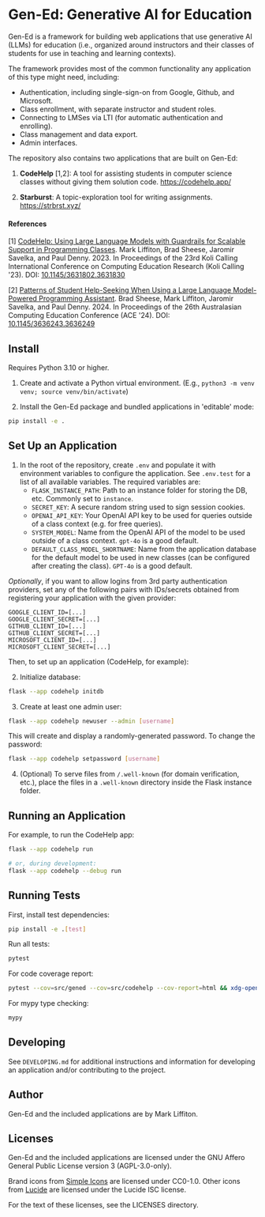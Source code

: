 Gen-Ed: Generative AI for Education
===================================

Gen-Ed is a framework for building web applications that use generative AI
(LLMs) for education (i.e., organized around instructors and their classes of
students for use in teaching and learning contexts).

The framework provides most of the common functionality any application of this
type might need, including:

- Authentication, including single-sign-on from Google, Github, and Microsoft.
- Class enrollment, with separate instructor and student roles.
- Connecting to LMSes via LTI (for automatic authentication and enrolling).
- Class management and data export.
- Admin interfaces.

The repository also contains two applications that are built on Gen-Ed:

1. **CodeHelp** [1,2]: A tool for assisting students in computer science
   classes without giving them solution code. <https://codehelp.app/>

2. **Starburst**: A topic-exploration tool for writing assignments.
   <https://strbrst.xyz/>

#### References

[1] [CodeHelp: Using Large Language Models with Guardrails for Scalable Support
in Programming Classes](https://arxiv.org/abs/2308.06921). Mark Liffiton, Brad
Sheese, Jaromir Savelka, and Paul Denny. 2023. In Proceedings of the 23rd Koli
Calling International Conference on Computing Education Research (Koli Calling
'23).  DOI: [10.1145/3631802.3631830](https://doi.org/10.1145/3631802.3631830)

[2] [Patterns of Student Help-Seeking When Using a Large Language Model-Powered
Programming Assistant](https://arxiv.org/abs/2310.16984). Brad Sheese, Mark
Liffiton, Jaromir Savelka, and Paul Denny. 2024. In Proceedings of the 26th
Australasian Computing Education Conference (ACE '24).  DOI:
[10.1145/3636243.3636249](https://doi.org/10.1145/3636243.3636249)


Install
-------

Requires Python 3.10 or higher.

1. Create and activate a Python virtual environment.
   (E.g., `python3 -m venv venv; source venv/bin/activate`)

2. Install the Gen-Ed package and bundled applications in 'editable' mode:

```sh
pip install -e .
```


Set Up an Application
---------------------

1. In the root of the repository, create `.env` and populate it with
   environment variables to configure the application.  See `.env.test` for a
   list of all available variables.  The required variables are:
   - `FLASK_INSTANCE_PATH`: Path to an instance folder for storing the DB,
     etc.  Commonly set to `instance`.
   - `SECRET_KEY`: A secure random string used to sign session cookies.
   - `OPENAI_API_KEY`: Your OpenAI API key to be used for queries outside of a
     class context (e.g. for free queries).
   - `SYSTEM_MODEL`: Name from the OpenAI API of the model to be used outside
     of a class context.  `gpt-4o` is a good default.
   - `DEFAULT_CLASS_MODEL_SHORTNAME`: Name from the application database for
     the default model to be used in new classes (can be configured after
     creating the class).  `GPT-4o` is a good default.

*Optionally*, if you want to allow logins from 3rd party authentication
providers, set any of the following pairs with IDs/secrets obtained from
registering your application with the given provider:

```
GOOGLE_CLIENT_ID=[...]
GOOGLE_CLIENT_SECRET=[...]
GITHUB_CLIENT_ID=[...]
GITHUB_CLIENT_SECRET=[...]
MICROSOFT_CLIENT_ID=[...]
MICROSOFT_CLIENT_SECRET=[...]
```

Then, to set up an application (CodeHelp, for example):

2. Initialize database:

```sh
flask --app codehelp initdb
```

3. Create at least one admin user:

```sh
flask --app codehelp newuser --admin [username]
```

This will create and display a randomly-generated password.
To change the password:

```sh
flask --app codehelp setpassword [username]
```

4. (Optional) To serve files from `/.well-known` (for domain verification,
   etc.), place the files in a `.well-known` directory inside the Flask
   instance folder.


Running an Application
----------------------

For example, to run the CodeHelp app:

```sh
flask --app codehelp run

# or, during development:
flask --app codehelp --debug run
```


Running Tests
-------------

First, install test dependencies:

```sh
pip install -e .[test]
```

Run all tests:

```sh
pytest
```

For code coverage report:

```sh
pytest --cov=src/gened --cov=src/codehelp --cov-report=html && xdg-open htmlcov/index.html
```

For mypy type checking:

```sh
mypy
```


Developing
----------

See `DEVELOPING.md` for additional instructions and information for developing
an application and/or contributing to the project.


Author
------

Gen-Ed and the included applications are by Mark Liffiton.


Licenses
--------

Gen-Ed and the included applications are licensed under the GNU Affero General
Public License version 3 (AGPL-3.0-only).

Brand icons from [Simple Icons](https://simpleicons.org/) are licensed under
CC0-1.0.  Other icons from [Lucide](https://lucide.dev/) are licensed under the
Lucide ISC license.

For the text of these licenses, see the LICENSES directory.
